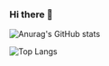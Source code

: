 ### Hi there 👋

![Anurag's GitHub stats](https://github-readme-stats.vercel.app/api?username=victorbillaud&show_icons=true&theme=radical)

![Top Langs](https://github-readme-stats.vercel.app/api/top-langs/?username=victorbillaud&layout=compact)
